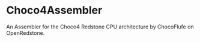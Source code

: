 # Choco4Assembler
An Assembler for the Choco4 Redstone CPU architecture by ChocoFlufe on OpenRedstone.
